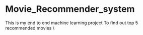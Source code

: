 # Movie_Recommender_system 
This is my end to end machine learning project
To find out top 5 recommended movies
\
